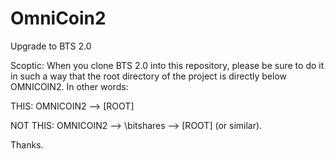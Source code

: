 # OmniCoin2
Upgrade to BTS 2.0

Scoptic: When you clone BTS 2.0 into this repository, please be sure to do it in such a way that the root directory of the project is directly below OMNICOIN2. In other words:

THIS:
OMNICOIN2 --> \[ROOT]

NOT THIS:
OMNICOIN2 --> \bitshares --> \[ROOT] 
(or similar).

Thanks.
